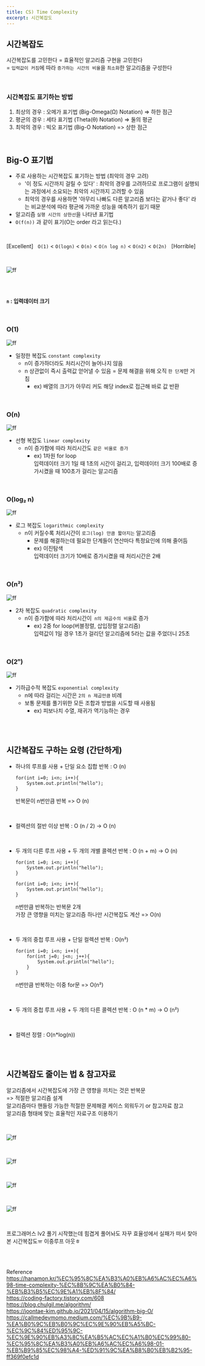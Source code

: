 ```yaml
---
title: CS) Time Complexity
excerpt: 시간복잡도
---
```


## 시간복잡도  
시간복잡도를 고민한다 = 효율적인 알고리즘 구현을 고민한다  
= `입력값이 커짐`에 따라 `증가하는 시간의 비율`을 `최소화`한 알고리즘을 구성한다   

<br/>  

### 시간복잡도 표기하는 방법    
1. 최상의 경우 : 오메가 표기법 (Big-Omega(Ω) Notation) => 하한 점근  
2. 평균의 경우 : 세타 표기법 (Theta(θ) Notation) => 둘의 평균  
3. 최악의 경우 : 빅오 표기법 (Big-O Notation) => 상한 점근   

<br/>

## Big-O 표기법
- 주로 사용하는 시간복잡도 표기하는 방법 (최악의 경우 고려)   
  - '이 정도 시간까지 걸릴 수 있다' : 최악의 경우를 고려하므로 프로그램이 실행되는 과정에서 소요되는 최악의 시간까지 고려할 수 있음
  - 최악의 경우를 사용하면 '아무리 나빠도 다른 알고리즘 보다는 같거나 좋다' 라는 비교분석에 따라 평균에 가까운 성능을 예측하기 쉽기 때문  
- 알고리즘 `실행 시간의 상한선`을 나타낸 표기법  
- `O(f(n))` 과 같이 표기(O는 order 라고 읽는다.)  

<br/>

[Excellent] &nbsp; `O(1)` < `O(logn)` < `O(n)` < `O(n log n)` < `O(n2)` < `O(2n)` &nbsp; [Horrible]    

<br/>

![ff](https://user-images.githubusercontent.com/103614357/188302933-be5fa720-c95b-4739-8360-2c9576b2e781.png)  

<br/><br/>

**`n` : 입력데이터 크기**   

<br/>

### O(1)

![ff](https://user-images.githubusercontent.com/103614357/188299507-6c690c9c-1ac9-48f1-96f4-f9a71a712598.png)   

- 일정한 복잡도 `constant complexity`  
  - n이 증가하더라도 처리시간이 늘어나지 않음
  - n 상관없이 즉시 출력값 얻어낼 수 있음 = 문제 해결을 위해 오직 `한 단계`만 거침
    - ex) 배열의 크기가 아무리 커도 해당 index로 접근해 바로 값 반환  

<br/>

### O(n)

![ff](https://user-images.githubusercontent.com/103614357/188299578-1d1c05f7-4ab7-479d-9908-d8ee05c3514b.png)  

- 선형 복잡도 `linear complexity`
  - n이 증가함에 따라 처리시간도 `같은 비율로 증가`
    - ex) 1차원 for loop  
      입력데이터 크기 1일 때 1초의 시간이 걸리고, 입력데이터 크기 100배로 증가시켰을 때 100초가 걸리는 알고리즘

<br/>

### O(log₂ n)  

![ff](https://user-images.githubusercontent.com/103614357/188299691-0bb500f2-7569-47bb-985a-ddabb4bb46eb.png)  

- 로그 복잡도 `logarithmic complexity`  
  - n이 커질수록 처리시간이 `로그(log) 만큼 짧아지는` 알고리즘
    - 문제를 해결하는데 필요한 단계들이 연산마다 특정요인에 의해 줄어듬
    - ex) 이진탐색  
      입력데이터 크기가 10배로 증가시켰을 때 처리시간은 2배

<br/>

### O(n²)  

![ff](https://user-images.githubusercontent.com/103614357/188300619-897c744b-4377-476b-a694-ed00cf6e1556.png)   

- 2차 복잡도 `quadratic complexity`
  - n이 증가함에 따라 처리시간이` n의 제곱수의 비율`로 증가
    - ex) 2중 for loop(버블정렬, 삽입정렬 알고리즘)  
      입력값이 1일 경우 1초가 걸리던 알고리즘에 5라는 값을 주었더니 25초

<br/>

### O(2ⁿ)  

![ff](https://user-images.githubusercontent.com/103614357/188300810-817c7fb0-e7ec-45c7-be8e-6e9a5a653872.png)  

- 기하급수적 복잡도 `exponential complexity`  
  - n에 따라 걸리는 시간은 `2의 n 제곱만큼` 비례  
  - 보통 문제를 풀기위한 모든 조합과 방법을 시도할 때 사용됨  
    - ex) 피보나치 수열, 재귀가 역기능하는 경우    

<br/><br/>


## 시간복잡도 구하는 요령 (간단하게)      

- 하나의 루프를 사용 + 단일 요소 집합 반복 : O (n)

  ```
  for(int i=0; i<n; i++){
      System.out.println("hello");
  }
  ```

  반복문이 n번만큼 반복 => O (n)  

<br/>

- 컬렉션의 절반 이상 반복 : O (n / 2) -> O (n)

<br/>

- 두 개의 다른 루프 사용 + 두 개의 개별 콜렉션 반복 : O (n + m) -> O (n)

  ```
  for(int i=0; i<n; i++){
      System.out.println("hello");
  }

  for(int i=0; i<n; i++){
      System.out.println("hello");
  }
  ```

  n번만큼 반복하는 반복문 2개  
  가장 큰 영향을 미치는 알고리즘 하나만 시간복잡도 계산 => O(n)

<br/>

- 두 개의 중첩 루프 사용 + 단일 컬렉션 반복 : O(n²)

  ```
  for(int i=0; i<n; i++){
      for(int j=0; j<n; j++){
          System.out.println("hello");
      }
  }
  ```

  n번만큼 반복하는 이중 for문 => O(n²)

<br/>

- 두 개의 중첩 루프 사용 + 두 개의 다른 콜렉션 반복 : O (n * m) -> O (n²)  

<br/>

- 컬렉션 정렬 : O(n*log(n)) 

<br/><br/>


## 시간복잡도 줄이는 법 & 참고자료   

알고리즘에서 시간복잡도에 가장 큰 영향을 끼치는 것은 반복문  
=> 적절한 알고리즘 설계  
알고리즘마다 핸들링 가능한 적절한 문제해결 케이스 외워두기 or 참고자료 참고  
알고리즘 형태에 맞는 효율적인 자료구조 이용하기   

<br/>  

![ff](https://user-images.githubusercontent.com/103614357/188301965-f40c197d-c0af-4108-9c37-8e37624080f2.png)  

<br/>

![ff](https://user-images.githubusercontent.com/103614357/188301984-8e74dea1-4e01-4311-b155-5a638156362a.png)  

<br/>

![ff](https://user-images.githubusercontent.com/103614357/188302013-a1cfafbb-04a4-4ca8-b8fc-3e515e1cedaf.png)  

<br/>

![ff](https://user-images.githubusercontent.com/103614357/188302098-6e7870a2-2aae-40c7-984b-5bcfb96ada0a.png)  

<br/>
 
프로그래머스 lv2 풀기 시작했는데 힘겹게 풀어놔도 자꾸 효율성에서 실패가 떠서 찾아본 시간복잡도ㅠ 이중루프 아웃ㅎ     

<br/><br/>

Reference  
https://hanamon.kr/%EC%95%8C%EA%B3%A0%EB%A6%AC%EC%A6%98-time-complexity-%EC%8B%9C%EA%B0%84-%EB%B3%B5%EC%9E%A1%EB%8F%84/  
https://coding-factory.tistory.com/608   
https://blog.chulgil.me/algorithm/    
https://joontae-kim.github.io/2021/04/15/algorithm-big-O/  
https://callmedevmomo.medium.com/%EC%9B%B9-%EA%B0%9C%EB%B0%9C%EC%9E%90%EB%A5%BC-%EC%9C%84%ED%95%9C-%EC%9E%90%EB%A3%8C%EA%B5%AC%EC%A1%B0%EC%99%80-%EC%95%8C%EA%B3%A0%EB%A6%AC%EC%A6%98-01-%EB%B9%85%EC%98%A4-%ED%91%9C%EA%B8%B0%EB%B2%95-ff369f0efc1d  
<br/>
